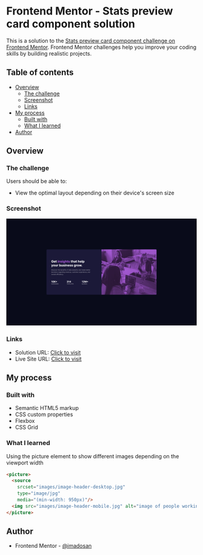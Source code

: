 # Frontend Mentor - Stats preview card component solution

This is a solution to the [Stats preview card component challenge on Frontend Mentor](https://www.frontendmentor.io/challenges/stats-preview-card-component-8JqbgoU62). Frontend Mentor challenges help you improve your coding skills by building realistic projects.

## Table of contents

- [Overview](#overview)
  - [The challenge](#the-challenge)
  - [Screenshot](#screenshot)
  - [Links](#links)
- [My process](#my-process)
  - [Built with](#built-with)
  - [What I learned](#what-i-learned)
- [Author](#author)

## Overview

### The challenge

Users should be able to:

- View the optimal layout depending on their device's screen size

### Screenshot

![Screenshot of the site](./images/screenshot.png)

### Links

- Solution URL: [Click to visit](https://www.frontendmentor.io/solutions/statspreviewcardcomponent-css-grid-and-flexbox-lZiPhGggE)
- Live Site URL: [Click to visit](https://imadosan.github.io/stats-preview-card-component/)

## My process

### Built with

- Semantic HTML5 markup
- CSS custom properties
- Flexbox
- CSS Grid

### What I learned

Using the picture element to show different images depending on the viewport width

```html
<picture>
  <source
    srcset="images/image-header-desktop.jpg"
    type="image/jpg"
    media="(min-width: 950px)"/>
  <img src="images/image-header-mobile.jpg" alt="image of people working" />
</picture>
```

## Author

- Frontend Mentor - [@imadosan](https://www.frontendmentor.io/profile/imadosan)
